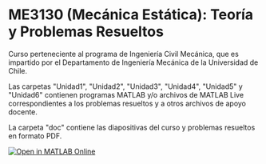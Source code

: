 # ME3130 (Mecánica Estática): Teoría y Problemas Resueltos
Curso perteneciente al programa de Ingeniería Civil Mecánica, que es impartido por el Departamento de Ingeniería Mecánica de la Universidad de Chile.

Las carpetas "Unidad1", "Unidad2", "Unidad3", "Unidad4", "Unidad5" y "Unidad6" contienen programas MATLAB y/o archivos de MATLAB Live correspondientes a los problemas resueltos y a otros archivos de apoyo docente.

La carpeta "doc" contiene las diapositivas del curso y problemas resueltos en formato PDF.

[![Open in MATLAB Online](https://www.mathworks.com/images/responsive/global/open-in-matlab-online.svg)](https://matlab.mathworks.com/open/github/v1?repo=aaortizb/ME3130&file=U2_problema1.m)
